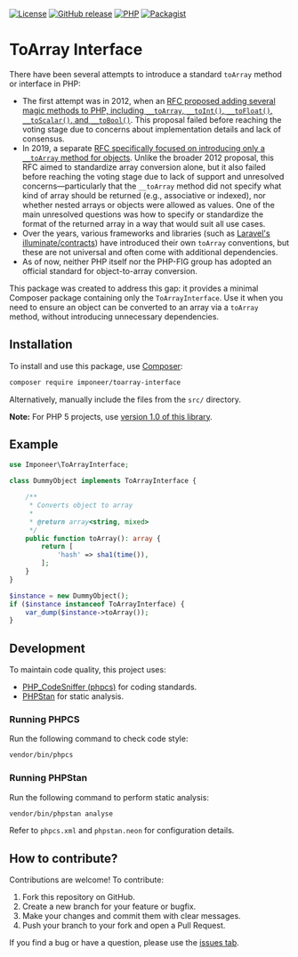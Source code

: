 [![License](https://img.shields.io/github/license/imponeer/toarray-interface.svg?maxAge=2592000)](LICENSE)
[![GitHub release](https://img.shields.io/github/release/imponeer/toarray-interface.svg?maxAge=2592000)](https://github.com/imponeer/toarray-interface/releases) [![PHP](https://img.shields.io/packagist/php-v/imponeer/toarray-interface.svg)](http://php.net)
[![Packagist](https://img.shields.io/packagist/dm/imponeer/toarray-interface.svg)](https://packagist.org/packages/imponeer/toarray-interface)

# ToArray Interface

There have been several attempts to introduce a standard `toArray` method or interface in PHP:

- The first attempt was in 2012, when an [RFC proposed adding several magic methods to PHP, including `__toArray`, `__toInt()`, `__toFloat()`, `__toScalar()`, and `__toBool()`](https://wiki.php.net/rfc/object_cast_to_types). This proposal failed before reaching the voting stage due to concerns about implementation details and lack of consensus.
- In 2019, a separate [RFC specifically focused on introducing only a `__toArray` method for objects](https://wiki.php.net/rfc/to-array). Unlike the broader 2012 proposal, this RFC aimed to standardize array conversion alone, but it also failed before reaching the voting stage due to lack of support and unresolved concerns—particularly that the `__toArray` method did not specify what kind of array should be returned (e.g., associative or indexed), nor whether nested arrays or objects were allowed as values. One of the main unresolved questions was how to specify or standardize the format of the returned array in a way that would suit all use cases.
- Over the years, various frameworks and libraries (such as [Laravel's illuminate/contracts](https://packagist.org/packages/illuminate/contracts)) have introduced their own `toArray` conventions, but these are not universal and often come with additional dependencies.
- As of now, neither PHP itself nor the PHP-FIG group has adopted an official standard for object-to-array conversion.

This package was created to address this gap: it provides a minimal Composer package containing only the `ToArrayInterface`. Use it when you need to ensure an object can be converted to an array via a `toArray` method, without introducing unnecessary dependencies.

## Installation

To install and use this package, use [Composer](https://getcomposer.org):

```bash
composer require imponeer/toarray-interface
```

Alternatively, manually include the files from the `src/` directory.

**Note:** For PHP 5 projects, use [version 1.0 of this library](https://packagist.org/packages/imponeer/toarray-interface#1.0.0).

## Example

```php
use Imponeer\ToArrayInterface;

class DummyObject implements ToArrayInterface {

    /**
     * Converts object to array
     *
     * @return array<string, mixed>
     */
    public function toArray(): array {
        return [
            'hash' => sha1(time()),
        ];
    }
}

$instance = new DummyObject();
if ($instance instanceof ToArrayInterface) {
    var_dump($instance->toArray());
}
```

## Development

To maintain code quality, this project uses:

- [PHP_CodeSniffer (phpcs)](https://github.com/squizlabs/PHP_CodeSniffer) for coding standards.
- [PHPStan](https://phpstan.org/) for static analysis.

### Running PHPCS

Run the following command to check code style:

```bash
vendor/bin/phpcs
```

### Running PHPStan

Run the following command to perform static analysis:

```bash
vendor/bin/phpstan analyse
```

Refer to `phpcs.xml` and `phpstan.neon` for configuration details.

## How to contribute?

Contributions are welcome! To contribute:

1. Fork this repository on GitHub.
2. Create a new branch for your feature or bugfix.
3. Make your changes and commit them with clear messages.
4. Push your branch to your fork and open a Pull Request.

If you find a bug or have a question, please use the [issues tab](https://github.com/imponeer/toarray-interface/issues).
